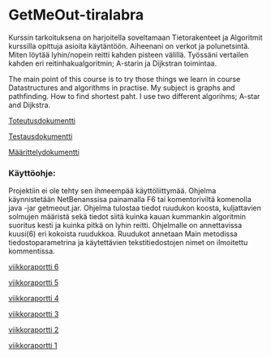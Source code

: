 # GetMeOut-tiralabra

Kurssin tarkoituksena on harjoitella soveltamaan Tietorakenteet ja Algoritmit kurssilla opittuja asioita käytäntöön. Aiheenani on verkot ja polunetsintä. Miten löytää lyhin/nopein reitti kahden pisteen välillä. Työssäni vertailen kahden eri reitinhakualgoritmin; A-starin ja Dijkstran toimintaa. 

The main point of this course is to try those things we learn in course Datastructures and algorithms in practise. My subject is graphs and pathfinding. How to find shortest paht. I use two different algorihms; A-star and Dijkstra. 


[Toteutusdokumentti](https://github.com/NooraVino/GetMeOut-tiralabra/blob/master/dokumentaatio/Toteutusdokumentti.md)

[Testausdokumentti](https://github.com/NooraVino/GetMeOut-tiralabra/blob/master/dokumentaatio/Testausdokumentti.md)

[Määrittelydokumentti](https://github.com/NooraVino/GetMeOut-tiralabra/blob/master/dokumentaatio/Maarittelydokumentti.md)


### Käyttöohje:
Projektiin ei ole tehty sen ihmeempää käyttöliittymää. Ohjelma käynnistetään NetBenanssisa painamalla F6 tai komentoriviltä komenolla java -jar getmeout.jar. Ohjelma tulostaa tiedot ruudukon koosta, kuljattavien solmujen määristä sekä tiedot siitä kuinka kauan kummankin algoritmin suoritus kesti ja kuinka pitkä on lyhin reitti. Ohjelmalle on annettavissa kuusi(6) eri kokoista ruudukkoa. Ruudukot annetaan Main metodissa tiedostoparametrina ja käytettävien tekstitiedostojen nimet on ilmoitettu kommentissa. 



[viikkoraportti 6](https://github.com/NooraVino/GetMeOut-tiralabra/blob/master/dokumentaatio/viikkoraportti6.md)

[viikkoraportti 5](https://github.com/NooraVino/GetMeOut-tiralabra/blob/master/dokumentaatio/viikkoraportti5.md)

[viikkoraportti 4](https://github.com/NooraVino/GetMeOut-tiralabra/blob/master/dokumentaatio/viikkoraportti4.md)

[viikkoraportti 3](https://github.com/NooraVino/GetMeOut-tiralabra/blob/master/dokumentaatio/viikkoraportti3.md)

[viikkoraportti 2](https://github.com/NooraVino/GetMeOut-tiralabra/blob/master/dokumentaatio/viikkoraportti2.md)

[viikkoraportti 1](https://github.com/NooraVino/GetMeOut-tiralabra/blob/master/dokumentaatio/viikkoraportti1.md) 


